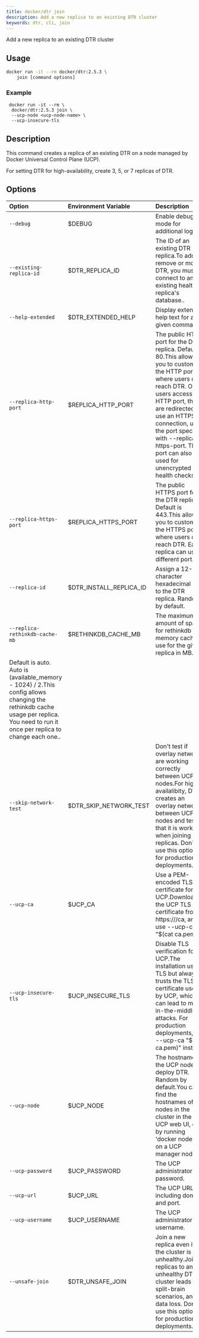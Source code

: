 ```yaml
---
title: docker/dtr join
description: Add a new replica to an existing DTR cluster
keywords: dtr, cli, join
---
```


Add a new replica to an existing DTR cluster

## Usage

```bash
docker run -it --rm docker/dtr:2.5.3 \
    join [command options]
```

### Example
```
 docker run -it --rm \
  docker/dtr:2.5.3 join \
  --ucp-node <ucp-node-name> \
  --ucp-insecure-tls
```

## Description


This command creates a replica of an existing DTR on a node managed by
Docker Universal Control Plane (UCP).

For setting DTR for high-availability, create 3, 5, or 7 replicas of DTR.

## Options

| Option                        | Environment Variable      | Description                                                                          |
|:------------------------------|:--------------------------|:-------------------------------------------------------------------------------------|
| `--debug` | $DEBUG | Enable debug mode for additional logs. |
| `--existing-replica-id` | $DTR_REPLICA_ID | The ID of an existing DTR replica.To add, remove or modify DTR, you must connect to an existing  healthy replica's database.. |
| `--help-extended` | $DTR_EXTENDED_HELP | Display extended help text for a given command. |
| `--replica-http-port` | $REPLICA_HTTP_PORT | The public HTTP port for the DTR replica. Default is 80.This allows you to customize the HTTP port where users can reach DTR. Once users access  the HTTP port, they are redirected to use an HTTPS connection, using the port specified  with --replica-https-port. This port can also be used for unencrypted health checks. |
| `--replica-https-port` | $REPLICA_HTTPS_PORT | The public HTTPS port for the DTR replica. Default is 443.This allows you to customize the HTTPS port where users can reach DTR. Each replica can  use a different port. |
| `--replica-id` | $DTR_INSTALL_REPLICA_ID | Assign a 12-character hexadecimal ID to the DTR replica. Random by default. |
| `--replica-rethinkdb-cache-mb` | $RETHINKDB_CACHE_MB | The maximum amount of space for rethinkdb in-memory cache use for the given replica in MB.
			Default is auto. Auto is (available_memory - 1024) / 2.This config allows changing the rethinkdb cache usage per replica. You need to run it once per replica to change each one.. |
| `--skip-network-test` | $DTR_SKIP_NETWORK_TEST | Don't test if overlay networks are working correctly between UCP nodes.For high-availalibity, DTR creates an overlay network between UCP nodes and tests  that it is working when joining replicas. Don't use this option for production deployments. |
| `--ucp-ca` | $UCP_CA | Use a PEM-encoded TLS CA certificate for UCP.Download the UCP TLS CA certificate from https://<ucp-url>/ca, and  use --ucp-ca "$(cat ca.pem)". |
| `--ucp-insecure-tls` | $UCP_INSECURE_TLS | Disable TLS verification for UCP.The installation uses TLS but always trusts  the TLS certificate used by UCP, which can lead to man-in-the-middle attacks.  For production deployments, use --ucp-ca "$(cat ca.pem)" instead. |
| `--ucp-node` | $UCP_NODE | The hostname of the UCP node to deploy DTR. Random by default.You can find the hostnames of the nodes in the cluster in the UCP web UI, or  by running 'docker node ls' on a UCP manager node. |
| `--ucp-password` | $UCP_PASSWORD | The UCP administrator password. |
| `--ucp-url` | $UCP_URL | The UCP URL including domain and port. |
| `--ucp-username` | $UCP_USERNAME | The UCP administrator username. |
| `--unsafe-join` | $DTR_UNSAFE_JOIN | Join a new replica even if the cluster is unhealthy.Joining replicas to an unhealthy DTR cluster leads to split-brain scenarios, and data loss.  Don't use this option for production deployments. |

